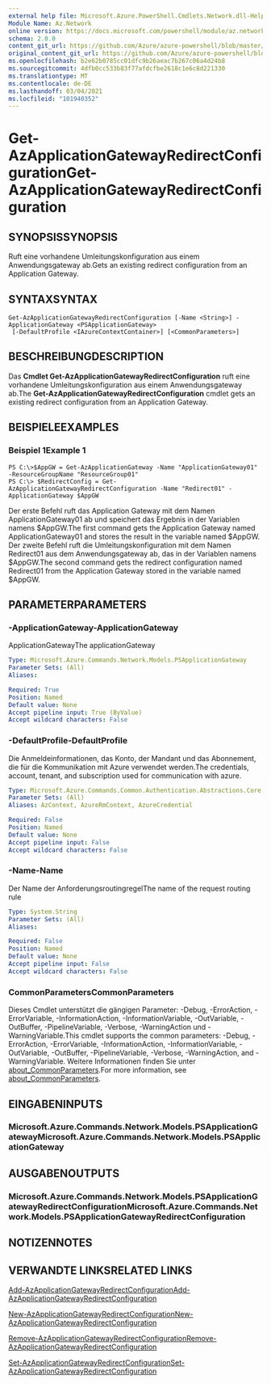 ```yaml
---
external help file: Microsoft.Azure.PowerShell.Cmdlets.Network.dll-Help.xml
Module Name: Az.Network
online version: https://docs.microsoft.com/powershell/module/az.network/get-azapplicationgatewayredirectconfiguration
schema: 2.0.0
content_git_url: https://github.com/Azure/azure-powershell/blob/master/src/Network/Network/help/Get-AzApplicationGatewayRedirectConfiguration.md
original_content_git_url: https://github.com/Azure/azure-powershell/blob/master/src/Network/Network/help/Get-AzApplicationGatewayRedirectConfiguration.md
ms.openlocfilehash: b2e62b0785cc01dfc9b26aeac7b267c06a4d24b8
ms.sourcegitcommit: 4dfb0cc533b83f77afdcfbe2618c1e6c8d221330
ms.translationtype: MT
ms.contentlocale: de-DE
ms.lasthandoff: 03/04/2021
ms.locfileid: "101940352"
---
```

# <span data-ttu-id="c63de-101">Get-AzApplicationGatewayRedirectConfiguration</span><span class="sxs-lookup"><span data-stu-id="c63de-101">Get-AzApplicationGatewayRedirectConfiguration</span></span>

## <span data-ttu-id="c63de-102">SYNOPSIS</span><span class="sxs-lookup"><span data-stu-id="c63de-102">SYNOPSIS</span></span>
<span data-ttu-id="c63de-103">Ruft eine vorhandene Umleitungskonfiguration aus einem Anwendungsgateway ab.</span><span class="sxs-lookup"><span data-stu-id="c63de-103">Gets an existing redirect configuration from an Application Gateway.</span></span>

## <span data-ttu-id="c63de-104">SYNTAX</span><span class="sxs-lookup"><span data-stu-id="c63de-104">SYNTAX</span></span>

```
Get-AzApplicationGatewayRedirectConfiguration [-Name <String>] -ApplicationGateway <PSApplicationGateway>
 [-DefaultProfile <IAzureContextContainer>] [<CommonParameters>]
```

## <span data-ttu-id="c63de-105">BESCHREIBUNG</span><span class="sxs-lookup"><span data-stu-id="c63de-105">DESCRIPTION</span></span>
<span data-ttu-id="c63de-106">Das **Cmdlet Get-AzApplicationGatewayRedirectConfiguration** ruft eine vorhandene Umleitungskonfiguration aus einem Anwendungsgateway ab.</span><span class="sxs-lookup"><span data-stu-id="c63de-106">The **Get-AzApplicationGatewayRedirectConfiguration** cmdlet gets an existing redirect configuration from an Application Gateway.</span></span>

## <span data-ttu-id="c63de-107">BEISPIELE</span><span class="sxs-lookup"><span data-stu-id="c63de-107">EXAMPLES</span></span>

### <span data-ttu-id="c63de-108">Beispiel 1</span><span class="sxs-lookup"><span data-stu-id="c63de-108">Example 1</span></span>
```
PS C:\>$AppGW = Get-AzApplicationGateway -Name "ApplicationGateway01" -ResourceGroupName "ResourceGroup01"
PS C:\> $RedirectConfig = Get-AzApplicationGatewayRedirectConfiguration -Name "Redirect01" -ApplicationGateway $AppGW
```

<span data-ttu-id="c63de-109">Der erste Befehl ruft das Application Gateway mit dem Namen ApplicationGateway01 ab und speichert das Ergebnis in der Variablen namens $AppGW.</span><span class="sxs-lookup"><span data-stu-id="c63de-109">The first command gets the Application Gateway named ApplicationGateway01 and stores the result in the variable named $AppGW.</span></span>
<span data-ttu-id="c63de-110">Der zweite Befehl ruft die Umleitungskonfiguration mit dem Namen Redirect01 aus dem Anwendungsgateway ab, das in der Variablen namens $AppGW.</span><span class="sxs-lookup"><span data-stu-id="c63de-110">The second command gets the redirect configuration named Redirect01 from the Application Gateway stored in the variable named $AppGW.</span></span>

## <span data-ttu-id="c63de-111">PARAMETER</span><span class="sxs-lookup"><span data-stu-id="c63de-111">PARAMETERS</span></span>

### <span data-ttu-id="c63de-112">-ApplicationGateway</span><span class="sxs-lookup"><span data-stu-id="c63de-112">-ApplicationGateway</span></span>
<span data-ttu-id="c63de-113">ApplicationGateway</span><span class="sxs-lookup"><span data-stu-id="c63de-113">The applicationGateway</span></span>

```yaml
Type: Microsoft.Azure.Commands.Network.Models.PSApplicationGateway
Parameter Sets: (All)
Aliases:

Required: True
Position: Named
Default value: None
Accept pipeline input: True (ByValue)
Accept wildcard characters: False
```

### <span data-ttu-id="c63de-114">-DefaultProfile</span><span class="sxs-lookup"><span data-stu-id="c63de-114">-DefaultProfile</span></span>
<span data-ttu-id="c63de-115">Die Anmeldeinformationen, das Konto, der Mandant und das Abonnement, die für die Kommunikation mit Azure verwendet werden.</span><span class="sxs-lookup"><span data-stu-id="c63de-115">The credentials, account, tenant, and subscription used for communication with azure.</span></span>

```yaml
Type: Microsoft.Azure.Commands.Common.Authentication.Abstractions.Core.IAzureContextContainer
Parameter Sets: (All)
Aliases: AzContext, AzureRmContext, AzureCredential

Required: False
Position: Named
Default value: None
Accept pipeline input: False
Accept wildcard characters: False
```

### <span data-ttu-id="c63de-116">-Name</span><span class="sxs-lookup"><span data-stu-id="c63de-116">-Name</span></span>
<span data-ttu-id="c63de-117">Der Name der Anforderungsroutingregel</span><span class="sxs-lookup"><span data-stu-id="c63de-117">The name of the request routing rule</span></span>

```yaml
Type: System.String
Parameter Sets: (All)
Aliases:

Required: False
Position: Named
Default value: None
Accept pipeline input: False
Accept wildcard characters: False
```

### <span data-ttu-id="c63de-118">CommonParameters</span><span class="sxs-lookup"><span data-stu-id="c63de-118">CommonParameters</span></span>
<span data-ttu-id="c63de-119">Dieses Cmdlet unterstützt die gängigen Parameter: -Debug, -ErrorAction, -ErrorVariable, -InformationAction, -InformationVariable, -OutVariable, -OutBuffer, -PipelineVariable, -Verbose, -WarningAction und -WarningVariable.</span><span class="sxs-lookup"><span data-stu-id="c63de-119">This cmdlet supports the common parameters: -Debug, -ErrorAction, -ErrorVariable, -InformationAction, -InformationVariable, -OutVariable, -OutBuffer, -PipelineVariable, -Verbose, -WarningAction, and -WarningVariable.</span></span> <span data-ttu-id="c63de-120">Weitere Informationen finden Sie unter [about_CommonParameters](http://go.microsoft.com/fwlink/?LinkID=113216).</span><span class="sxs-lookup"><span data-stu-id="c63de-120">For more information, see [about_CommonParameters](http://go.microsoft.com/fwlink/?LinkID=113216).</span></span>

## <span data-ttu-id="c63de-121">EINGABEN</span><span class="sxs-lookup"><span data-stu-id="c63de-121">INPUTS</span></span>

### <span data-ttu-id="c63de-122">Microsoft.Azure.Commands.Network.Models.PSApplicationGateway</span><span class="sxs-lookup"><span data-stu-id="c63de-122">Microsoft.Azure.Commands.Network.Models.PSApplicationGateway</span></span>

## <span data-ttu-id="c63de-123">AUSGABEN</span><span class="sxs-lookup"><span data-stu-id="c63de-123">OUTPUTS</span></span>

### <span data-ttu-id="c63de-124">Microsoft.Azure.Commands.Network.Models.PSApplicationGatewayRedirectConfiguration</span><span class="sxs-lookup"><span data-stu-id="c63de-124">Microsoft.Azure.Commands.Network.Models.PSApplicationGatewayRedirectConfiguration</span></span>

## <span data-ttu-id="c63de-125">NOTIZEN</span><span class="sxs-lookup"><span data-stu-id="c63de-125">NOTES</span></span>

## <span data-ttu-id="c63de-126">VERWANDTE LINKS</span><span class="sxs-lookup"><span data-stu-id="c63de-126">RELATED LINKS</span></span>

[<span data-ttu-id="c63de-127">Add-AzApplicationGatewayRedirectConfiguration</span><span class="sxs-lookup"><span data-stu-id="c63de-127">Add-AzApplicationGatewayRedirectConfiguration</span></span>](./Add-AzApplicationGatewayRedirectConfiguration.md)

[<span data-ttu-id="c63de-128">New-AzApplicationGatewayRedirectConfiguration</span><span class="sxs-lookup"><span data-stu-id="c63de-128">New-AzApplicationGatewayRedirectConfiguration</span></span>](./New-AzApplicationGatewayRedirectConfiguration.md)

[<span data-ttu-id="c63de-129">Remove-AzApplicationGatewayRedirectConfiguration</span><span class="sxs-lookup"><span data-stu-id="c63de-129">Remove-AzApplicationGatewayRedirectConfiguration</span></span>](./Remove-AzApplicationGatewayRedirectConfiguration.md)

[<span data-ttu-id="c63de-130">Set-AzApplicationGatewayRedirectConfiguration</span><span class="sxs-lookup"><span data-stu-id="c63de-130">Set-AzApplicationGatewayRedirectConfiguration</span></span>](./Set-AzApplicationGatewayRedirectConfiguration.md)
